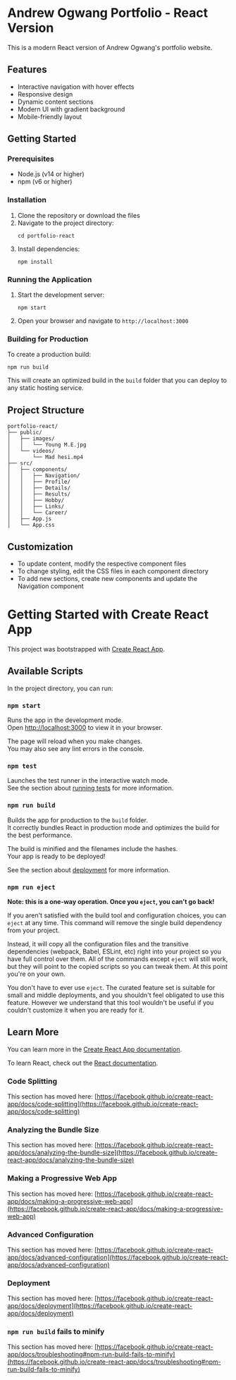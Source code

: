 # Andrew Ogwang Portfolio - React Version

This is a modern React version of Andrew Ogwang's portfolio website.

## Features

- Interactive navigation with hover effects
- Responsive design
- Dynamic content sections
- Modern UI with gradient background
- Mobile-friendly layout

## Getting Started

### Prerequisites

- Node.js (v14 or higher)
- npm (v6 or higher)

### Installation

1. Clone the repository or download the files
2. Navigate to the project directory:
   ```
   cd portfolio-react
   ```
3. Install dependencies:
   ```
   npm install
   ```

### Running the Application

1. Start the development server:
   ```
   npm start
   ```
2. Open your browser and navigate to `http://localhost:3000`

### Building for Production

To create a production build:

```
npm run build
```

This will create an optimized build in the `build` folder that you can deploy to any static hosting service.

## Project Structure

```
portfolio-react/
├── public/
│   ├── images/
│   │   └── Young M.E.jpg
│   └── videos/
│       └── Mad hesi.mp4
├── src/
│   ├── components/
│   │   ├── Navigation/
│   │   ├── Profile/
│   │   ├── Details/
│   │   ├── Results/
│   │   ├── Hobby/
│   │   ├── Links/
│   │   └── Career/
│   ├── App.js
│   └── App.css
```

## Customization

- To update content, modify the respective component files
- To change styling, edit the CSS files in each component directory
- To add new sections, create new components and update the Navigation component

# Getting Started with Create React App

This project was bootstrapped with [Create React App](https://github.com/facebook/create-react-app).

## Available Scripts

In the project directory, you can run:

### `npm start`

Runs the app in the development mode.\
Open [http://localhost:3000](http://localhost:3000) to view it in your browser.

The page will reload when you make changes.\
You may also see any lint errors in the console.

### `npm test`

Launches the test runner in the interactive watch mode.\
See the section about [running tests](https://facebook.github.io/create-react-app/docs/running-tests) for more information.

### `npm run build`

Builds the app for production to the `build` folder.\
It correctly bundles React in production mode and optimizes the build for the best performance.

The build is minified and the filenames include the hashes.\
Your app is ready to be deployed!

See the section about [deployment](https://facebook.github.io/create-react-app/docs/deployment) for more information.

### `npm run eject`

**Note: this is a one-way operation. Once you `eject`, you can't go back!**

If you aren't satisfied with the build tool and configuration choices, you can `eject` at any time. This command will remove the single build dependency from your project.

Instead, it will copy all the configuration files and the transitive dependencies (webpack, Babel, ESLint, etc) right into your project so you have full control over them. All of the commands except `eject` will still work, but they will point to the copied scripts so you can tweak them. At this point you're on your own.

You don't have to ever use `eject`. The curated feature set is suitable for small and middle deployments, and you shouldn't feel obligated to use this feature. However we understand that this tool wouldn't be useful if you couldn't customize it when you are ready for it.

## Learn More

You can learn more in the [Create React App documentation](https://facebook.github.io/create-react-app/docs/getting-started).

To learn React, check out the [React documentation](https://reactjs.org/).

### Code Splitting

This section has moved here: [https://facebook.github.io/create-react-app/docs/code-splitting](https://facebook.github.io/create-react-app/docs/code-splitting)

### Analyzing the Bundle Size

This section has moved here: [https://facebook.github.io/create-react-app/docs/analyzing-the-bundle-size](https://facebook.github.io/create-react-app/docs/analyzing-the-bundle-size)

### Making a Progressive Web App

This section has moved here: [https://facebook.github.io/create-react-app/docs/making-a-progressive-web-app](https://facebook.github.io/create-react-app/docs/making-a-progressive-web-app)

### Advanced Configuration

This section has moved here: [https://facebook.github.io/create-react-app/docs/advanced-configuration](https://facebook.github.io/create-react-app/docs/advanced-configuration)

### Deployment

This section has moved here: [https://facebook.github.io/create-react-app/docs/deployment](https://facebook.github.io/create-react-app/docs/deployment)

### `npm run build` fails to minify

This section has moved here: [https://facebook.github.io/create-react-app/docs/troubleshooting#npm-run-build-fails-to-minify](https://facebook.github.io/create-react-app/docs/troubleshooting#npm-run-build-fails-to-minify)
